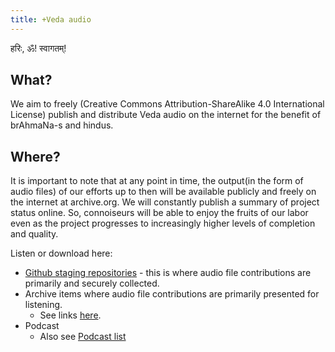 ```yaml
---
title: +Veda audio
---
```


हरिः, ॐ! स्वागतम्!

## What?
We aim to freely (Creative Commons Attribution-ShareAlike 4.0 International License) publish and distribute Veda audio on the internet for the benefit of brAhmaNa-s and hindus.

## Where?
It is important to note that at any point in time, the output(in the form of audio files) of our efforts up to then will be available publicly and freely on the internet at archive.org. We will constantly publish a summary of project status online. So, connoiseurs will be able to enjoy the fruits of our labor even as the project progresses to increasingly higher levels of completion and quality.

Listen or download here:
- [Github staging repositories](https://github.com/veda-audio/) - this is where audio file contributions are primarily and securely collected.
- Archive items where audio file contributions are primarily presented for listening.
  - See links [here](https://docs.google.com/spreadsheets/d/1YTU1e2CIeUXqsu06z_pfugpt3lkMeXeZLbLauOtksCQ/edit#gid=556879388).
- Podcast
  - Also see [Podcast list](https://docs.google.com/spreadsheets/d/1KMhtMaHCQpucqxH3aVcmYmPvQyV9vmunvckV2ARvD4M/edit#gid=0)
